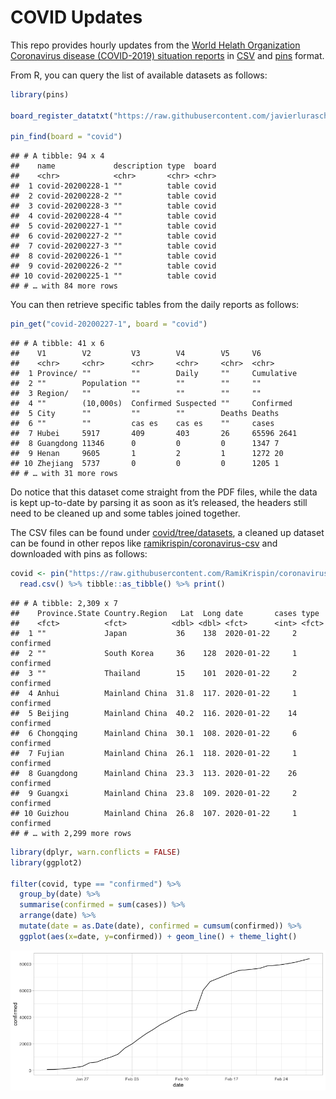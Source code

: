COVID Updates
================

This repo provides hourly updates from the [World Helath
Organization](https://www.who.int/) [Coronavirus disease (COVID-2019)
situation
reports](https://www.who.int/emergencies/diseases/novel-coronavirus-2019/situation-reports/)
in [CSV](https://github.com/javierluraschi/covid/tree/datasets) and
[pins](https://pins.rstudio.com) format.

From R, you can query the list of available datasets as follows:

``` r
library(pins)

board_register_datatxt("https://raw.githubusercontent.com/javierluraschi/covid/datasets/data.txt", "covid")

pin_find(board = "covid")
```

    ## # A tibble: 94 x 4
    ##    name             description type  board
    ##    <chr>            <chr>       <chr> <chr>
    ##  1 covid-20200228-1 ""          table covid
    ##  2 covid-20200228-2 ""          table covid
    ##  3 covid-20200228-3 ""          table covid
    ##  4 covid-20200228-4 ""          table covid
    ##  5 covid-20200227-1 ""          table covid
    ##  6 covid-20200227-2 ""          table covid
    ##  7 covid-20200227-3 ""          table covid
    ##  8 covid-20200226-1 ""          table covid
    ##  9 covid-20200226-2 ""          table covid
    ## 10 covid-20200225-1 ""          table covid
    ## # … with 84 more rows

You can then retrieve specific tables from the daily reports as follows:

``` r
pin_get("covid-20200227-1", board = "covid")
```

    ## # A tibble: 41 x 6
    ##    V1        V2         V3        V4        V5     V6        
    ##    <chr>     <chr>      <chr>     <chr>     <chr>  <chr>     
    ##  1 Province/ ""         ""        Daily     ""     Cumulative
    ##  2 ""        Population ""        ""        ""     ""        
    ##  3 Region/   ""         ""        ""        ""     ""        
    ##  4 ""        (10,000s)  Confirmed Suspected ""     Confirmed 
    ##  5 City      ""         ""        ""        Deaths Deaths    
    ##  6 ""        ""         cas es    cas es    ""     cases     
    ##  7 Hubei     5917       409       403       26     65596 2641
    ##  8 Guangdong 11346      0         0         0      1347 7    
    ##  9 Henan     9605       1         2         1      1272 20   
    ## 10 Zhejiang  5737       0         0         0      1205 1    
    ## # … with 31 more rows

Do notice that this dataset come straight from the PDF files, while the
data is kept up-to-date by parsing it as soon as it’s released, the
headers still need to be cleaned up and some tables joined together.

The CSV files can be found under
[covid/tree/datasets](https://github.com/javierluraschi/covid/tree/datasets),
a cleaned up dataset can be found in other repos like
[ramikrispin/coronavirus-csv](https://github.com/RamiKrispin/coronavirus-csv)
and downloaded with pins as
follows:

``` r
covid <- pin("https://raw.githubusercontent.com/RamiKrispin/coronavirus-csv/master/coronavirus_dataset.csv") %>%
  read.csv() %>% tibble::as_tibble() %>% print()
```

    ## # A tibble: 2,309 x 7
    ##    Province.State Country.Region   Lat  Long date       cases type     
    ##    <fct>          <fct>          <dbl> <dbl> <fct>      <int> <fct>    
    ##  1 ""             Japan           36    138  2020-01-22     2 confirmed
    ##  2 ""             South Korea     36    128  2020-01-22     1 confirmed
    ##  3 ""             Thailand        15    101  2020-01-22     2 confirmed
    ##  4 Anhui          Mainland China  31.8  117. 2020-01-22     1 confirmed
    ##  5 Beijing        Mainland China  40.2  116. 2020-01-22    14 confirmed
    ##  6 Chongqing      Mainland China  30.1  108. 2020-01-22     6 confirmed
    ##  7 Fujian         Mainland China  26.1  118. 2020-01-22     1 confirmed
    ##  8 Guangdong      Mainland China  23.3  113. 2020-01-22    26 confirmed
    ##  9 Guangxi        Mainland China  23.8  109. 2020-01-22     2 confirmed
    ## 10 Guizhou        Mainland China  26.8  107. 2020-01-22     1 confirmed
    ## # … with 2,299 more rows

``` r
library(dplyr, warn.conflicts = FALSE)
library(ggplot2)

filter(covid, type == "confirmed") %>%
  group_by(date) %>%
  summarise(confirmed = sum(cases)) %>%
  arrange(date) %>%
  mutate(date = as.Date(date), confirmed = cumsum(confirmed)) %>%
  ggplot(aes(x=date, y=confirmed)) + geom_line() + theme_light()
```

![](README_files/figure-gfm/unnamed-chunk-4-1.png)<!-- -->
